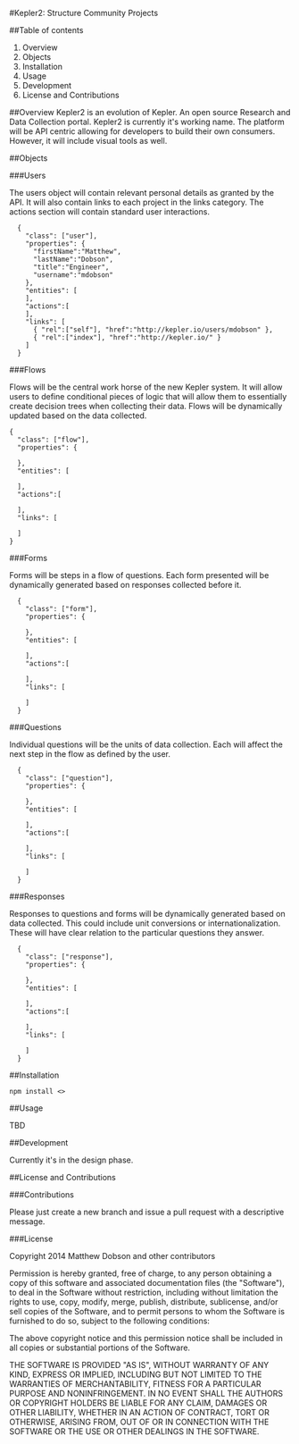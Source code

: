 #Kepler2: Structure Community Projects

##Table of contents

1. Overview
2. Objects
3. Installation
4. Usage
5. Development
6. License and Contributions

##Overview
Kepler2 is an evolution of Kepler. An open source Research and Data Collection portal. Kepler2 is currently it's working name. The platform will be API centric allowing for developers to build their own consumers. However, it will include visual tools as well.

##Objects

###Users

The users object will contain relevant personal details as granted by the API. It will also contain
links to each project in the links category. The actions section will contain standard user interactions.

```
  {
    "class": ["user"],
    "properties": {
      "firstName":"Matthew",
      "lastName":"Dobson",
      "title":"Engineer",
      "username":"mdobson"
    },
    "entities": [
    ],
    "actions":[
    ],
    "links": [
      { "rel":["self"], "href":"http://kepler.io/users/mdobson" },
      { "rel":["index"], "href":"http://kepler.io/" }
    ]
  }
```

###Flows

Flows will be the central work horse of the new Kepler system. It will allow users to define conditional pieces of logic
that will allow them to essentially create decision trees when collecting their data. Flows will be dynamically updated based on the
data collected.

```
{
  "class": ["flow"],
  "properties": {

  },
  "entities": [

  ],
  "actions":[

  ],
  "links": [

  ]
}

```

###Forms

Forms will be steps in a flow of questions. Each form presented will be dynamically generated based on responses collected before it.

```
  {
    "class": ["form"],
    "properties": {

    },
    "entities": [

    ],
    "actions":[

    ],
    "links": [

    ]
  }
```

###Questions

Individual questions will be the units of data collection. Each will affect the next step in the flow as defined by the user.

```
  {
    "class": ["question"],
    "properties": {

    },
    "entities": [

    ],
    "actions":[

    ],
    "links": [

    ]
  }
```

###Responses

Responses to questions and forms will be dynamically generated based on data collected. This could include unit conversions
or internationalization. These will have clear relation to the particular questions they answer.

```
  {
    "class": ["response"],
    "properties": {

    },
    "entities": [

    ],
    "actions":[

    ],
    "links": [

    ]
  }
```

##Installation

`npm install <>`

##Usage

TBD

##Development

Currently it's in the design phase.

##License and Contributions

###Contributions

Please just create a new branch and issue a pull request with a descriptive message.

###License

Copyright 2014 Matthew Dobson and other contributors

Permission is hereby granted, free of charge, to any person obtaining a copy of this software and associated documentation files (the "Software"), to deal in the Software without restriction, including without limitation the rights to use, copy, modify, merge, publish, distribute, sublicense, and/or sell copies of the Software, and to permit persons to whom the Software is furnished to do so, subject to the following conditions:

The above copyright notice and this permission notice shall be included in all copies or substantial portions of the Software.

THE SOFTWARE IS PROVIDED "AS IS", WITHOUT WARRANTY OF ANY KIND, EXPRESS OR IMPLIED, INCLUDING BUT NOT LIMITED TO THE WARRANTIES OF MERCHANTABILITY, FITNESS FOR A PARTICULAR PURPOSE AND NONINFRINGEMENT. IN NO EVENT SHALL THE AUTHORS OR COPYRIGHT HOLDERS BE LIABLE FOR ANY CLAIM, DAMAGES OR OTHER LIABILITY, WHETHER IN AN ACTION OF CONTRACT, TORT OR OTHERWISE, ARISING FROM, OUT OF OR IN CONNECTION WITH THE SOFTWARE OR THE USE OR OTHER DEALINGS IN THE SOFTWARE.
